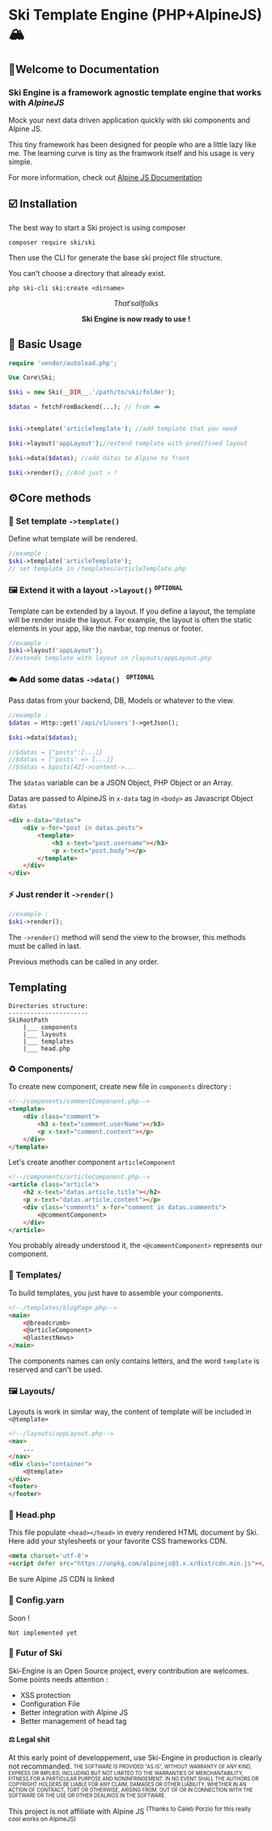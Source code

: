 # Ski Template Engine (PHP+AlpineJS)🏔️
## 📜Welcome to Documentation
### Ski Engine is a framework agnostic template engine that works with $Alpine JS$

Mock your next data driven application quickly with ski components and Alpine JS.

This tiny framework has been designed for people who are a little lazy like me. The learning curve is tiny as the framwork itself and his usage is very simple.

For more information, check out [Alpine JS Documentation](https://alpinejs.dev)

## ☑️ Installation

The best way to start a Ski project is using composer

```console
composer require ski/ski
```
Then use the CLI for generate the base ski project file structure.

You can't choose a directory that already exist.
```console
php ski-cli ski:create <dirname>
```
$$That's all folks$$
<center><b>Ski Engine is now ready to use !</b></center>

## 🔨 Basic Usage

```php
require 'vendor/autoload.php';

Use Core\Ski;

$ski = new Ski(__DIR__.'/path/to/ski/folder');

$datas = fetchFromBackend(...); // from ☁️


$ski->template('articleTemplate'); //add template that you need

$ski->layout('appLayout');//extend template with predifined layout

$ski->data($datas); //add datas to Alpine to front

$ski->render(); //And just ⚡️ !
```
## ⚙️Core methods
###  📑 Set template `->template()`

Define what template will be rendered.
```php
//example :
$ski->template('articleTemplate');
// set template in /templates/articleTemplate.php
```
### 🖼️ Extend it with a layout  `->layout()` <sup>`OPTIONAL`<sup>
Template can be extended by a layout. If you define a layout, the template will be render inside the layout.
For example, the layout is often the static elements in your app, like the navbar, top menus or footer.
```php
//example :
$ski->layout('appLayout');
//extends template with layout in /layouts/appLayout.php
```
### ☁️ Add some datas  `->data() ` <sup>`OPTIONAL`<sup>
Pass datas from your backend, DB, Models or whatever to the view.
```php
//example :
$datas = Http::get('/api/v1/users')->getJson();

$ski->data($datas);

//$datas = {"posts":[...]}
//$datas = ['posts' => [...]]
//$datas = $posts[42]->content->...
```
The `$datas` variable can be a JSON Object, PHP Object or an Array.

Datas are passed to AlpineJS in `x-data` tag in `<body>` as Javascript Object `datas`
```html
<div x-data="datas">
	<div v-for="post in datas.posts">
		<template>
			<h3 x-text="post.username"></h3>
			<p x-text="post.body"></p>
		</template>
	</div>
</div>
```

### ⚡️ Just render it `->render()`
```php
//example :
$ski->render();
```
The `->render()` method will send the view to the browser, this methods must be called in last.

Previous methods can be called in any order.

## Templating
```
Directories structure:
----------------------
SkiRootPath
	|___ components
	|___ layouts
	|___ templates
	|___ head.php
```
### ♻️ Components/
To create new component, create new file in `components` directory :
```html
<!--/components/commentComponent.php-->
<template>
	<div class="comment">
		<h3 x-text="comment.userName"></h3>
		<p x-text="comment.content"></p>
	</div>
</template>
```
Let's create another component `articleComponent`
```html
<!--/components/articleComponent.php-->
<article class="article">
	<h2 x-text="datas.article.title"></h2>
	<p x-text="datas.article.content"></p>
	<div class="comments" x-for="comment in datas.comments">
		<@commentComponent>
	</div>
</article>
```
You probably already understood it, the `<@commentComponent>` represents our component.
### 📑 Templates/
To build templates, you just have to assemble your components.
```html
<!--/templates/blogPage.php-->
<main>
	<@breadcrumb>
	<@articleComponent>
	<@lastestNews>
</main>
```
The components names can only contains letters, and the word `template` is reserved and can't be used.
### 🖼️ Layouts/
Layouts is work in similar way, the content of template will be included in `<@template>`
```html
<!--/layouts/appLayout.php-->
<nav>
	...
</nav>
<div class="container">
	<@template>
</div>
<footer>
</footer>
```
### 🔗 Head.php
This file populate `<head></head>` in every rendered HTML document by Ski.
Here add your stylesheets or your favorite CSS frameworks CDN.
```html
<meta charset='utf-8'>
<script defer src="https://unpkg.com/alpinejs@3.x.x/dist/cdn.min.js"></script>
```
Be sure Alpine JS CDN is linked

### 🧪 Config.yarn
Soon !
```
Not implemented yet
```
### 🔬 Futur of Ski

Ski-Engine is an Open Source project, every contribution are welcomes.
Some points needs attention :
- XSS protection
- Configuration File
- Better integration with Alpine JS
- Better management of head tag

#### ⚖️ Legal shit
At this early point of developpement, use Ski-Engine in production is clearly not recommanded.
<sub><sup>
THE SOFTWARE IS PROVIDED "AS IS", WITHOUT WARRANTY OF ANY KIND, EXPRESS OR IMPLIED, INCLUDING BUT NOT LIMITED TO THE WARRANTIES OF MERCHANTABILITY, FITNESS FOR A PARTICULAR PURPOSE AND NONINFRINGEMENT. IN NO EVENT SHALL THE AUTHORS OR COPYRIGHT HOLDERS BE LIABLE FOR ANY CLAIM, DAMAGES OR OTHER LIABILITY, WHETHER IN AN ACTION OF CONTRACT, TORT OR OTHERWISE, ARISING FROM, OUT OF OR IN CONNECTION WITH THE SOFTWARE OR THE USE OR OTHER DEALINGS IN THE SOFTWARE.</sup></sub>

This project is not affiliate with Alpine JS
<sup>(Thanks to Caleb Porzio for this really cool works on AlpineJS)</sup>
